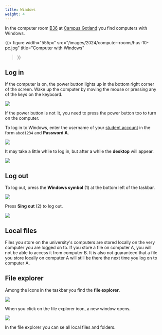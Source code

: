 ```yaml
---
title: Windows
weight: 4
---
```


In the computer room [B36][B36] at [Campus Gotland][gotland] you find computers with
Windows. 

[B36]: https://use.mazemap.com/#v=1&campusid=100&zlevel=3&center=18.288615,57.639342&zoom=18&sharepoitype=poi&sharepoi=293398

[gotland]: https://www.uu.se/en/campus/gotland

{{< figure 
    width="555px" 
    src="/images/2024/computer-rooms/hus-10-pc.jpg" 
    title="Computer with Windows" 
>}}

## Log in

If the computer is on, the power button lights up in the bottom right corner of the screen. Wake up the computer
by moving the mouse or pressing any of the keys on the keyboard.

![](/images/en/2025/student-services/windows-power-button.png)

If the power button is not lit, you need to press the power button too
to turn on the computer.

To log in to Windows, enter the username of your
[student account][student-account] in the form `abcd1234` and **Password A**.

[student-account]: ../preparation/#student-account

![](/images/2024/linux/windows-10-login.jpg?width=444px)

It may take a little while to log in, but after a while the **desktop** will
appear.

![](/images/2024/studenttjanster/windows/desktop.png)

## Log out

To log out, press the **Windows symbol** (1) at the bottom left of the
taskbar.

![](/images/2024/studenttjanster/windows/windows-symbol.png)

Press **Sing out** (2) to log out.

![](/images/2024/studenttjanster/windows/sign-out.png?width=300px)

## Local files

Files you store on the university's computers are  stored locally on the very
computer you are logged on to. If you store a file on computer A, you will not
be able to access it from computer B. It is also not guaranteed that a file you
store locally on computer A will still be there the next time you log on to
computer A.

## File explorer

Among the icons in the taskbar you find the **file explorer**. 

![](/images/en/2025/student-services/windows-taskbar-explorer.png)

When you click on the file explorer icon, a new window opens. 

![](/images/2024/studenttjanster/windows/file-explorer-1.png)

In the file explorer you can se all local files and folders. 